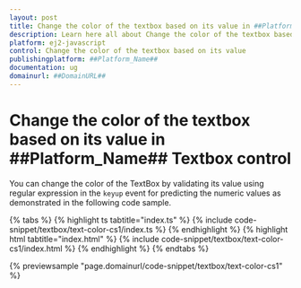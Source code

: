```yaml
---
layout: post
title: Change the color of the textbox based on its value in ##Platform_Name## Textbox control | Syncfusion
description: Learn here all about Change the color of the textbox based on its value in Syncfusion ##Platform_Name## Textbox control of Syncfusion Essential JS 2 and more.
platform: ej2-javascript
control: Change the color of the textbox based on its value 
publishingplatform: ##Platform_Name##
documentation: ug
domainurl: ##DomainURL##
---
```


# Change the color of the textbox based on its value in ##Platform_Name## Textbox control

You can change the color of the TextBox by validating its value using regular expression in the `keyup` event for predicting the numeric values as demonstrated in the following code sample.

{% tabs %}
{% highlight ts tabtitle="index.ts" %}
{% include code-snippet/textbox/text-color-cs1/index.ts %}
{% endhighlight %}
{% highlight html tabtitle="index.html" %}
{% include code-snippet/textbox/text-color-cs1/index.html %}
{% endhighlight %}
{% endtabs %}
          
{% previewsample "page.domainurl/code-snippet/textbox/text-color-cs1" %}